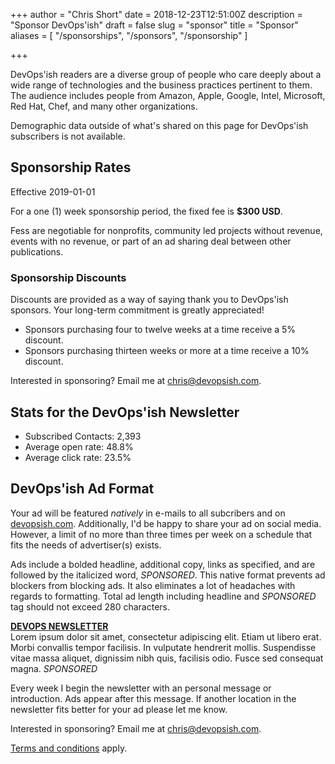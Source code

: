 +++
author = "Chris Short"
date = 2018-12-23T12:51:00Z
description = "Sponsor DevOps'ish"
draft = false
slug = "sponsor"
title = "Sponsor"
aliases = [
    "/sponsorships",
    "/sponsors",
    "/sponsorship"
]

+++

DevOps'ish readers are a diverse group of people who care deeply about a wide range of technologies and the business practices pertinent to them. The audience includes people from Amazon, Apple, Google, Intel, Microsoft, Red Hat, Chef, and many other organizations.

Demographic data outside of what's shared on this page for DevOps'ish subscribers is not available.

## Sponsorship Rates

Effective 2019-01-01

For a one (1) week sponsorship period, the fixed fee is **$300 USD**. 

Fess are negotiable for nonprofits, community led projects without revenue, events with no revenue, or part of an ad sharing deal between other publications.

### Sponsorship Discounts

Discounts are provided as a way of saying thank you to DevOps'ish sponsors. Your long-term commitment is greatly appreciated!

* Sponsors purchasing four to twelve weeks at a time receive a 5% discount.
* Sponsors purchasing thirteen weeks or more at a time receive a 10% discount.

Interested in sponsoring? Email me at [chris@devopsish.com](mailto:chris@devopsish.com).

## Stats for the DevOps'ish Newsletter

* Subscribed Contacts: 2,393
* Average open rate: 48.8%
* Average click rate: 23.5%

## DevOps'ish Ad Format

Your ad will be featured *natively* in e-mails to all subcribers and on [devopsish.com](/). Additionally, I'd be happy to share your ad on social media. However, a limit of no more than three times per week on a schedule that fits the needs of advertiser(s) exists.

Ads include a bolded headline, additional copy, links as specified, and are followed by the italicized word, *SPONSORED*. This native format prevents ad blockers from blocking ads. It also eliminates a lot of headaches with regards to formatting. Total ad length including headline and *SPONSORED* tag should not exceed 280 characters.

[**DEVOPS NEWSLETTER**](/)  
Lorem ipsum dolor sit amet, consectetur adipiscing elit. Etiam ut libero erat. Morbi convallis tempor facilisis. In vulputate hendrerit mollis. Suspendisse vitae massa aliquet, dignissim nibh quis, facilisis odio. Fusce sed consequat magna. *SPONSORED*

Every week I begin the newsletter with an personal message or introduction. Ads appear after this message. If another location in the newsletter fits better for your ad please let me know.

Interested in sponsoring? Email me at [chris@devopsish.com](mailto:chris@devopsish.com).

[Terms and conditions](/terms/) apply.